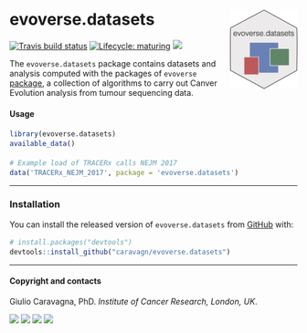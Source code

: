 
# evoverse.datasets <img src='man/figures/logo.png' align="right" height="139" />

<!-- badges: start -->

[![Travis build
status](https://travis-ci.org/caravagn/CNAqc.svg?branch=master)](https://travis-ci.org/caravagn/CNAqc)
[![Lifecycle:
maturing](https://img.shields.io/badge/lifecycle-maturing-blue.svg)](https://www.tidyverse.org/lifecycle/#maturing)
[![](https://img.shields.io/badge/Part%20of-evoverse-blue.svg)](https://caravagn.github.io/evoverse)
<!-- badges: end -->

The `evoverse.datasets` package contains datasets and analysis computed
with the packages of `evoverse`
[package](https://caravagn.github.io/evoverse), a collection of
algorithms to carry out Canver Evolution analysis from tumour sequencing
data.

#### Usage

``` r
library(evoverse.datasets)
available_data()

# Example load of TRACERx calls NEJM 2017
data('TRACERx_NEJM_2017', package = 'evoverse.datasets')
```

-----

### Installation

You can install the released version of `evoverse.datasets` from
[GitHub](https://github.com/) with:

``` r
# install.packages("devtools")
devtools::install_github("caravagn/evoverse.datasets")
```

-----

#### Copyright and contacts

Giulio Caravagna, PhD. *Institute of Cancer Research, London,
UK*.

[![](https://img.shields.io/badge/Email-gcaravagn@gmail.com-seagreen.svg)](mailto:gcaravagn@gmail.com)
[![](https://img.shields.io/badge/Github-caravagn-seagreen.svg)](https://github.com/caravagn)
[![](https://img.shields.io/badge/Twitter-@gcaravagna-steelblue.svg)](https://twitter.com/gcaravagna)
[![](https://img.shields.io/badge/Personal%20webpage-https://bit.ly/2kc9E6Y-red.svg)](https://sites.google.com/site/giuliocaravagna/)
